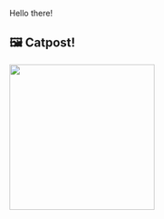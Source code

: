 Hello there!



## 🖼️ Catpost!

<sub>
    <img src="https://cdn2.thecatapi.com/images/U3tp0K4w-.png" height="256">
</sub>

